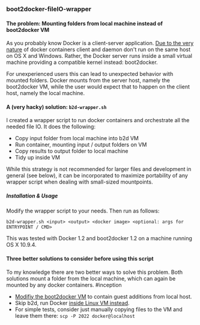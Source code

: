 ### boot2docker-fileIO-wrapper

#### The problem: Mounting folders from local machine instead of boot2docker VM
As you probably know Docker is a client-server application. [Due to the very nature](https://docs.docker.com/introduction/understanding-docker/#what-is-dockers-architecture) of docker containers client and daemon don't run on the same host on OS X and Windows. Rather, the Docker server runs inside a small virtual machine providing a compatible kernel instead: boot2docker.

For unexperienced users this can lead to unexpected behavior with mounted folders. Docker mounts from the server host, namely the boot2docker VM, while the user would expect that to happen on the client host, namely the local machine.

#### A (very hacky) solution: `b2d-wrapper.sh`
I created a wrapper script to run docker containers and orchestrate all the needed file IO. It does the following:
- Copy input folder from local machine into b2d VM
- Run container, mounting input / output folders on VM
- Copy results to output folder to local machine
- Tidy up inside VM

While this strategy is not recommended for larger files and development in general (see below), it can be incorporated to maximize portability of any wrapper script when dealing with small-sized mountpoints.

##### Installation & Usage
Modify the wrapper script to your needs. Then run as follows:
```
b2d-wrapper.sh <input> <output> <docker image> <optional: args for ENTRYPOINT / CMD>
```
This was tested with Docker 1.2 and boot2docker 1.2 on a machine running OS X 10.9.4.

#### Three better solutions to consider before using this script
To my knowledge there are two better ways to solve this problem. Both solutions mount a folder from the local machine, which can again be mounted by any docker containers. #inception
- [Modifiy the boot2docker VM](https://medium.com/boot2docker-lightweight-linux-for-docker/boot2docker-together-with-virtualbox-guest-additions-da1e3ab2465c) to contain guest additions from local host.
- Skip b2d, run Docker [inside Linux VM instead](http://cjlarose.com/2014/03/08/run-docker-with-vagrant.html).
- For simple tests, consider just manually copying files to the VM and leave them there: `scp -P 2022 docker@localhost`

